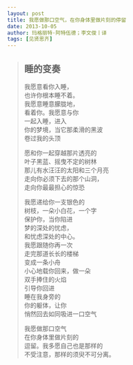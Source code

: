```yaml
---
layout: post
title: 我愿做那口空气，在你身体里做片刻的停留
date: 2013-10-05
author: 玛格丽特·阿特伍德；李文俊丨译
tags: [见贤思齐]
---
```


> ## 睡的变奏
>
> <!--- more --->
>
> 我愿意看你入睡，<br>
> 也许你根本睡不着。<br>
> 我愿意睡意朦胧地，<br>
> 看着你。我愿意与你<br>
> 一起入睡，进入<br>
> 你的梦境，当它那柔滑的黑波<br>
> 卷过我的头顶<br>
>
> 愿和你一起穿越那片透亮的<br>
> 叶子黑蓝、摇曳不定的树林<br>
> 那儿有水汪汪的太阳和三个月亮<br>
> 走向你必须下去的那个山洞，<br>
> 走向你最最担心的惊恐<br>
>
> 我愿递给你一支银色的<br>
> 树枝，一朵小白花，一个字<br>
> 保护你，当你陷进<br>
> 梦的深处的忧虑，<br>
> 和忧虑深处的中心。<br>
> 我愿跟随你再一次<br>
> 走完那道长长的楼梯<br>
> 变成一条小舟<br>
> 小心地载你回来，做一朵<br>
> 双手捧住的火焰<br>
> 引导你回进<br>
> 睡在我身旁的<br>
> 你的躯体，让你<br>
> 悄然回去如同吸进一口空气<br>
>
> 我愿做那口空气<br>
> 在你身体里做片刻的<br>
> 逗留。我多愿自己也是那样的<br>
> 不受注意，那样的须臾不可分离。
